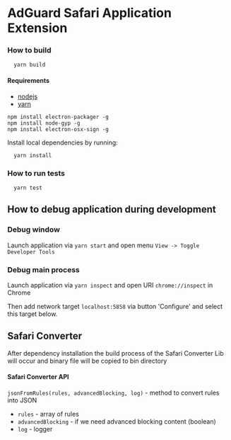 # AdGuard Safari Application Extension

### How to build
```
  yarn build
```

#### Requirements

- [nodejs](https://nodejs.org/en/download/)
- [yarn](https://yarnpkg.com/en/docs/install/)

```
npm install electron-packager -g
npm install node-gyp -g 
npm install electron-osx-sign -g
```

Install local dependencies by running:
```
  yarn install
```

### How to run tests
```
  yarn test
```

## How to debug application during development

### Debug window

Launch application via `yarn start` and open menu `View -> Toggle Developer Tools`

### Debug main process

Launch application via `yarn inspect` and open URI `chrome://inspect` in Chrome

Then add network target `localhost:5858` via button 'Configure' and select this target below.

## Safari Converter

After dependency installation the build process of the Safari Converter Lib will occur and binary file will be copied to bin directory

#### Safari Converter API
`jsonFromRules(rules, advancedBlocking, log)` - method to convert rules into JSON
* `rules` - array of rules
* `advancedBlocking` - if we need advanced blocking content (boolean)
* `log` - logger
